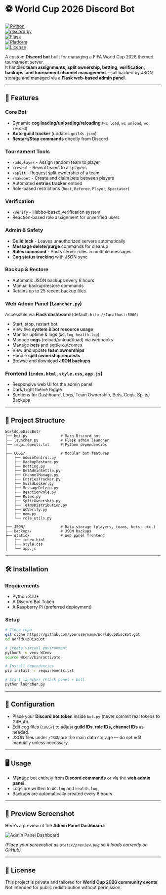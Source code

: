 # ⚽ World Cup 2026 Discord Bot  

[![Python](https://img.shields.io/badge/python-3.10%2B-blue.svg)](https://www.python.org/downloads/)  
[![discord.py](https://img.shields.io/badge/discord.py-2.3.2-blueviolet.svg)](https://discordpy.readthedocs.io/en/stable/)  
[![Flask](https://img.shields.io/badge/flask-2.x-lightgrey.svg)](https://flask.palletsprojects.com/)  
[![Platform](https://img.shields.io/badge/platform-Raspberry%20Pi-red.svg)](https://www.raspberrypi.com/)  
[![License](https://img.shields.io/badge/license-private-orange.svg)](#)  

A custom **Discord bot** built for managing a FIFA World Cup 2026 themed tournament server.  
It handles **team assignments, split ownership, betting, verification, backups, and tournament channel management** — all backed by JSON storage and managed via a **Flask web-based admin panel**.  

---

## 🚀 Features  

### Core Bot  
- Dynamic **cog loading/unloading/reloading** (`wc load`, `wc unload`, `wc reload`)  
- **Auto guild tracker** (updates `guilds.json`)  
- **Restart/Stop commands** directly from Discord  

### Tournament Tools  
- `/addplayer` - Assign random team to player  
- `/reveal` - Reveal teams to all players  
- `/split` - Request split ownership of a team  
- `/makebet` - Create and claim bets between players  
- Automated **entries tracker** embed  
- Role-based restrictions (`Root`, `Referee`, `Player`, `Spectator`)  

### Verification  
- `/verify` - Habbo-based verification system  
- Reaction-based role assignment for unverified users  

### Admin & Safety  
- **Guild lock** - Leaves unauthorized servers automatically  
- **Message delete/purge** commands for cleanup  
- **Rules command** - Posts server rules in multiple messages  
- **Cog status tracking** with JSON sync  

### Backup & Restore  
- Automatic JSON backups every 6 hours  
- Manual backup/restore commands  
- Retains up to 25 recent backup files  

### Web Admin Panel (`launcher.py`)  
Accessible via **Flask dashboard** (default: `http://localhost:5000`)  
- Start, stop, restart bot  
- View live **system & bot resource usage**  
- Monitor uptime & logs (`WC.log`, `health.log`)  
- Manage **cogs** (reload/unload/load) via webhooks  
- Manage **bets** and settle outcomes  
- View and update **team ownerships**  
- Handle **split ownership requests**  
- Browse and download **JSON backups**  

### Frontend (`index.html`, `style.css`, `app.js`)  
- Responsive web UI for the admin panel  
- Dark/Light theme toggle  
- Sections for Dashboard, Logs, Team Ownership, Bets, Cogs, Splits, Backups  

---

## 📂 Project Structure  

```
WorldCupDiscBot/
│── bot.py               # Main Discord bot
│── launcher.py          # Flask admin launcher
│── requirements.txt     # Python dependencies
│
├── COGS/                # Modular bot features
│   ├── AdminControl.py
│   ├── BackupRestore.py
│   ├── Betting.py
│   ├── BetAdminSettle.py
│   ├── ChannelManage.py
│   ├── EntriesTracker.py
│   ├── GuildLocker.py
│   ├── MessageDelete.py
│   ├── ReactionRole.py
│   ├── Rules.py
│   ├── SplitOwnership.py
│   ├── TeamsDistribution.py
│   ├── WCVerify.py
│   ├── nem.py
│   └── role_utils.py
│
├── JSON/                # Data storage (players, teams, bets, etc.)
├── Backups/             # JSON backups
├── static/              # Web panel frontend
│   ├── index.html
│   ├── style.css
│   └── app.js
```

---

## 🛠️ Installation  

### Requirements  
- Python 3.10+  
- A Discord Bot Token  
- A Raspberry Pi (preferred deployment)  

### Setup  
```bash
# Clone repo
git clone https://github.com/yourusername/WorldCupDiscBot.git
cd WorldCupDiscBot

# Create virtual environment
python3 -m venv WCenv
source WCenv/bin/activate

# Install dependencies
pip install -r requirements.txt

# Start launcher (Flask panel + bot)
python launcher.py
```

---

## 🔑 Configuration  

- Place your **Discord bot token** inside `bot.py` (never commit real tokens to GitHub).  
- Edit cog files (`COGS/`) to adjust **guild IDs, role IDs, channel IDs** as needed.  
- JSON files under `/JSON` are the main data storage — do not edit manually unless necessary.  

---

## 🖥️ Usage  

- Manage bot entirely from **Discord commands** or via the **web admin panel**.  
- Logs are written to `WC.log` and `health.log`.  
- Backups are automatically created every 6 hours.  

---

## 📸 Preview Screenshot  

Here’s a preview of the **Admin Panel Dashboard**:  

![Admin Panel Dashboard](static/preview.png)  

*(Place your screenshot as `static/preview.png` so it loads correctly on GitHub)*  

---

## 📜 License  

This project is private and tailored for **World Cup 2026 community events**.  
Not intended for public redistribution without permission.  
